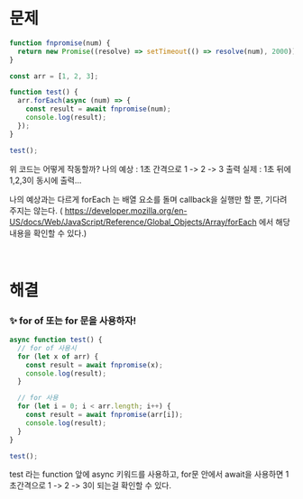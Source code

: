 # 문제

```javascript
function fnpromise(num) {
  return new Promise((resolve) => setTimeout(() => resolve(num), 2000));
}

const arr = [1, 2, 3];

function test() {
  arr.forEach(async (num) => {
    const result = await fnpromise(num);
    console.log(result);
  });
}

test();
```

위 코드는 어떻게 작동할까?
나의 예상 : 1초 간격으로 1 -> 2 -> 3 출력
실제 : 1초 뒤에 1,2,3이 동시에 출력...

나의 예상과는 다르게 forEach 는 배열 요소를 돌며 callback을 실행만 할 뿐, 기다려주지는 않는다.
( https://developer.mozilla.org/en-US/docs/Web/JavaScript/Reference/Global_Objects/Array/forEach 에서 해당 내용을 확인할 수 있다.)

<br/>

# 해결

### ✨ for of 또는 for 문을 사용하자!

```javascript
async function test() {
  // for of 사용시
  for (let x of arr) {
    const result = await fnpromise(x);
    console.log(result);
  }

  // for 사용
  for (let i = 0; i < arr.length; i++) {
    const result = await fnpromise(arr[i]);
    console.log(result);
  }
}

test();
```

test 라는 function 앞에 async 키워드를 사용하고,
for문 안에서 await을 사용하면 1초간격으로 1 -> 2 -> 3이 되는걸 확인할 수 있다.
